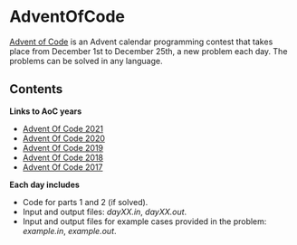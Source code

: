 # AdventOfCode

[Advent of Code](https://adventofcode.com/2019/about) is an Advent calendar programming contest that takes place from December 1st to December 25th, a new problem each day. The problems can be solved in any language.

## Contents

**Links to AoC years**
* [Advent Of Code 2021](./AdventOfCode2021)
* [Advent Of Code 2020](./AdventOfCode2020)
* [Advent Of Code 2019](./AdventOfCode2019)
* [Advent Of Code 2018](./AdventOfCode2018)
* [Advent Of Code 2017](./AdventOfCode2017)

**Each day includes**
* Code for parts 1 and 2 (if solved).
* Input and output files: _dayXX.in_, _dayXX.out_.
* Input and output files for example cases provided in the problem: _example.in_, _example.out_.


